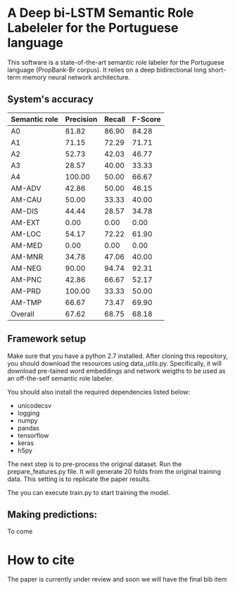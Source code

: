 # A Deep bi-LSTM Semantic Role Labeleler for the Portuguese language

This software is a state-of-the-art semantic role labeler for the Portuguese language (PropBank-Br corpus). It relies on a deep bidirectional long short-term memory neural network architecture.

## System's accuracy

| Semantic role                    | Precision | Recall | F-Score |
|--------------------------|-----------|--------|---------|
| A0         |  81.82 |  86.90 |  84.28 |
| A1         |  71.15 |  72.29 |  71.71 |
| A2         |  52.73 |  42.03 |  46.77 |
| A3         |  28.57 |  40.00 |  33.33 |
| A4         | 100.00 |  50.00 |  66.67 |
| AM-ADV     |  42.86 |  50.00 |  46.15 |
| AM-CAU     |  50.00 |  33.33 |  40.00 |
| AM-DIS     |  44.44 |  28.57 |  34.78 |
| AM-EXT     |   0.00 |   0.00 |   0.00 |
| AM-LOC     |  54.17 |  72.22 |  61.90 |
| AM-MED     |   0.00 |   0.00 |   0.00 |
| AM-MNR     |  34.78 |  47.06 |  40.00 |
| AM-NEG     |  90.00 |  94.74 |  92.31 |
| AM-PNC     |  42.86 |  66.67 |  52.17 |
| AM-PRD     | 100.00 |  33.33 |  50.00 |
| AM-TMP     |  66.67 |  73.47 |  69.90 |
| Overall    | 67.62    |  68.75 | 68.18 |

## Framework setup

Make sure that you have a python 2.7 installed. After cloning this repository, you should download the resources using data_utils.py. Specifically, it will download pre-tained word embeddings and network weigths to be used as an off-the-self semantic role labeler. 

You should also install the required dependencies listed below:

* unicodecsv
* logging
* numpy
* pandas
* tensorflow
* keras
* h5py

The next step is to pre-process the original dataset. Run the prepare_features.py file. It will generate 20 folds from the original training data. This setting is to replicate the paper results.

The you can execute train.py to start training the model.


## Making predictions:

To come 

# How to cite

The paper is currently under review and soon we will have the final bib item





